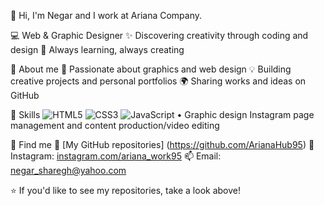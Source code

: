 👋 Hi, I'm Negar and I work at Ariana Company.


💻 Web & Graphic Designer 
✨ Discovering creativity through coding and design 
🌱 Always learning, always creating 

🔹 About me 
🎨 Passionate about graphics and web design 
💡 Building creative projects and personal portfolios 
🌍 Sharing works and ideas on GitHub 

🔹 Skills 
![HTML5](https://img.shields.io/badge/HTML5-E34F26?style=for-the-badge&logo=html5&logoColor=white) 
![CSS3](https://img.shields.io/badge/CSS3-1572B6?style=for-the-badge&logo=css3&logoColor=white) 
![JavaScript](https://img.shields.io/badge/JavaScript-F7DF1E?style=for-the-badge&logo=javascript&logoColor=black)
• Graphic design Instagram page management and content production/video editing 

🔹 Find me 
📂 [My GitHub repositories] (https://github.com/ArianaHub95) 
📸 Instagram: [instagram.com/ariana_work95](https://www.instagram.com/ariana_work95?igsh=MmE4Z29vbmZhY3Rp) 
📫 Email: negar_sharegh@yahoo.com 

⭐️ If you'd like to see my repositories, take a look above!
